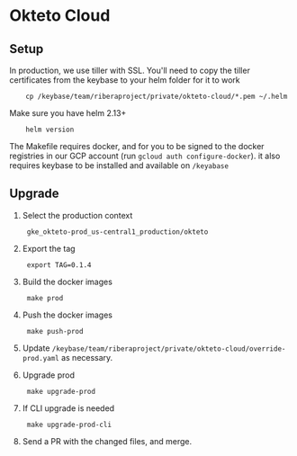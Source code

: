 # Okteto Cloud

## Setup
In production, we use tiller with SSL. You'll need to copy the tiller certificates from the keybase to your helm folder for it to work 

        cp /keybase/team/riberaproject/private/okteto-cloud/*.pem ~/.helm

Make sure you have helm 2.13+

        helm version

The Makefile requires docker, and for you to be signed to the docker registries in our GCP account (run `gcloud auth configure-docker`). it also requires keybase to be installed and available on `/keyabase`

## Upgrade
1. Select the production context 
        
        gke_okteto-prod_us-central1_production/okteto

1. Export the tag
        
        export TAG=0.1.4

1. Build the docker images
        
        make prod

1. Push the docker images 
        
        make push-prod

1. Update `/keybase/team/riberaproject/private/okteto-cloud/override-prod.yaml` as necessary.

1. Upgrade prod
        
        make upgrade-prod

1. If CLI upgrade is needed
        
        make upgrade-prod-cli

1. Send a PR with the changed files, and merge.